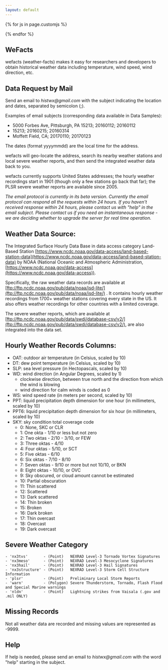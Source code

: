 ```yaml
---
layout: default
---
```


<!-- Text can be **bold**, _italic_, or ~~strikethrough~~. -->

<!-- [Link to another page](another-page). -->

<!-- There should be whitespace between paragraphs. -->

<!-- There should be whitespace between paragraphs. We recommend including a README, or a file with information about your project. -->


{% for js in page.customjs %}
<script>
  (function(i,s,o,g,r,a,m){i['GoogleAnalyticsObject']=r;i[r]=i[r]||function(){
  (i[r].q=i[r].q||[]).push(arguments)},i[r].l=1*new Date();a=s.createElement(o),
  m=s.getElementsByTagName(o)[0];a.async=1;a.src=g;m.parentNode.insertBefore(a,m)
  })(window,document,'script','https://www.google-analytics.com/analytics.js','ga');

  ga('create', 'UA-80874546-2', 'auto');
  ga('send', 'pageview');

</script>
{% endfor %}

## [](#header-1)WeFacts

wefacts (weather-facts) makes it easy for researchers and developers to obtain historical weather data
including temperature, wind speed, wind direction, etc.


## Data Request by Mail

Send an email to _histwx@gmail.com_ with the subject indicating the location and dates, separated by semicolon (;).  

Examples of email subjects (corresponding data available in Data Samples):

* 5000 Forbes Ave, Pittsburgh, PA 15213; 20160112; 20160112
* 15213; 20160215; 20160314
* Moffett Field, CA; 20170110; 20170123

The dates (format yyyymmdd) are the local time for the address.

wefacts will geo-locate the address, search its nearby weather stations and local severe weather reports, and then send the integrated weather data back to you.

wefacts currently supports United States addresses; the hourly weather recordings start in 1901 (though only a few stations go back that far); the PLSR severe weather reports are available since 2005.

_The email protocol is currently in its beta version. Currently the email protocol can respond all the requests within 24 hours.
If you haven't received response within 24 hours, please contact us with "help" in the email subject.
Please contact us if you need an instantaneous response - we are deciding whether to upgrade the server for real time operation._

## Weather Data Source:
The Integrated Surface Hourly Data Base
in data access category Land-Based Station [https://www.ncdc.noaa.gov/data-access/land-based-station-data](https://www.ncdc.noaa.gov/data-access/land-based-station-data)
by NOAA (National Oceanic and Atmospheric Administration, [https://www.ncdc.noaa.gov/data-access](https://www.ncdc.noaa.gov/data-access)).

Specifically, the raw weather data records are available at [ftp://ftp.ncdc.noaa.gov/pub/data/noaa/isd-lite/](ftp://ftp.ncdc.noaa.gov/pub/data/noaa/isd-lite/) .
It contains hourly weather recordings from 1700+ weather stations covering every state in the US.
It also offers weather recordings for other countries with a limited coverage.

The severe weather reports, which are available at [ftp://ftp.ncdc.noaa.gov/pub/data/swdi/database-csv/v2/](ftp://ftp.ncdc.noaa.gov/pub/data/swdi/database-csv/v2/),
are also integrated into the data set.

## Hourly Weather Records Columns:
- OAT: outdoor air temperature (in Celsius, scaled by 10)
- DT: dew point temperature (in Celsius, scaled by 10)
- SLP: sea level pressure (in Hectopascals, scaled by 10)
- WD: wind direction (in Angular Degrees, scaled by 1)
    * clockwise direction, between true north and the direction from which the wind is blowing
    * wind direction for calm winds is coded as 0
- WS: wind speed rate (in meters per second, scaled by 10)
- PPT: liquid precipitation depth dimension for one hour (in millimeters, scaled by 10)
- PPT6: liquid precipitation depth dimension for six hour (in millimeters, scaled by 10)
- SKY: sky condition total coverage code
    * 0: None, SKC or CLR
    * 1: One okta - 1/10 or less but not zero
    * 2: Two oktas - 2/10 - 3/10, or FEW
    * 3: Three oktas - 4/10
    * 4: Four oktas - 5/10, or SCT
    * 5: Five oktas - 6/10
    * 6: Six oktas - 7/10 - 8/10
    * 7: Seven oktas - 9/10 or more but not 10/10, or BKN
    * 8: Eight oktas - 10/10, or OVC
    * 9: Sky obscured, or cloud amount cannot be estimated
    * 10: Partial obscuration
    * 11: Thin scattered
    * 12: Scattered
    * 13: Dark scattered
    * 14: Thin broken
    * 15: Broken
    * 16: Dark broken
    * 17: Thin overcast
    * 18: Overcast
    * 19: Dark overcast

## Severe Weather Category
    - 'nx3tvs'       - (Point)   NEXRAD Level-3 Tornado Vortex Signatures
    - 'nx3meso'      - (Point)   NEXRAD Level-3 Mesocyclone Signatures
    - 'nx3hail'      - (Point)   NEXRAD Level-3 Hail Signatures
    - 'nx3structure' - (Point)   NEXRAD Level-3 Storm Cell Structure Information
    - 'plsr'         - (Point)   Preliminary Local Storm Reports
    - 'warn'         - (Polygon) Severe Thunderstorm, Tornado, Flash Flood and Special Marine warnings
    - 'nldn'         - (Point)   Lightning strikes from Vaisala (.gov and .mil ONLY)

## Missing Records

Not all weather data are recorded and missing values are represented as -9999.

## Help

If help is needed, please send an email to _histwx@gmail.com_ with the word "help" starting in the subject.